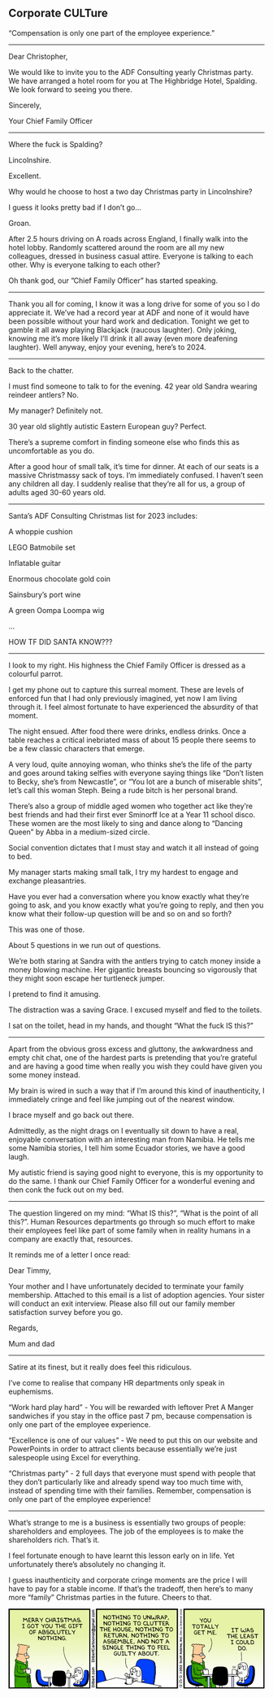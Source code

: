 ## Corporate CULTure

“Compensation is only one part of the employee experience.”

---

Dear Christopher,

We would like to invite you to the ADF Consulting yearly Christmas party. We have arranged a hotel room for you at The Highbridge Hotel, Spalding. We look forward to seeing you there.

Sincerely,

Your Chief Family Officer

---

Where the fuck is Spalding?

Lincolnshire.

Excellent.

Why would he choose to host a two day Christmas party in Lincolnshire?

I guess it looks pretty bad if I don’t go…

Groan.

After 2.5 hours driving on A roads across England, I finally walk into the hotel lobby. Randomly scattered around the room are all my new colleagues, dressed in business casual attire. Everyone is talking to each other. Why is everyone talking to each other?

Oh thank god, our ”Chief Family Officer” has started speaking.

---

Thank you all for coming, I know it was a long drive for some of you so I do appreciate it. We’ve had a record year at ADF and none of it would have been possible without your hard work and dedication. Tonight we get to gamble it all away playing Blackjack (raucous laughter). Only joking, knowing me it’s more likely I’ll drink it all away (even more deafening laughter). Well anyway, enjoy your evening, here’s to 2024.

---

Back to the chatter.

I must find someone to talk to for the evening. 42 year old Sandra wearing reindeer antlers? No.

My manager? Definitely not.

30 year old slightly autistic Eastern European guy? Perfect.

There’s a supreme comfort in finding someone else who finds this as uncomfortable as you do.

After a good hour of small talk, it’s time for dinner. At each of our seats is a massive Christmassy sack of toys. I’m immediately confused. I haven’t seen any children all day. I suddenly realise that they’re all for us, a group of adults aged 30-60 years old.

---

Santa’s ADF Consulting Christmas list for 2023 includes:

A whoppie cushion

LEGO Batmobile set

Inflatable guitar

Enormous chocolate gold coin

Sainsbury’s port wine

A green Oompa Loompa wig

...

HOW TF DID SANTA KNOW???

---

I look to my right. His highness the Chief Family Officer is dressed as a colourful parrot.

I get my phone out to capture this surreal moment. These are levels of enforced fun that I had only previously imagined, yet now I am living through it. I feel almost fortunate to have experienced the absurdity of that moment.

The night ensued. After food there were drinks, endless drinks. Once a table reaches a critical inebriated mass of about 15 people there seems to be a few classic characters that emerge.

A very loud, quite annoying woman, who thinks she’s the life of the party and goes around taking selfies with everyone saying things like “Don’t listen to Becky, she’s from Newcastle”, or “You lot are a bunch of miserable shits”, let’s call this woman Steph. Being a rude bitch is her personal brand.

There’s also a group of middle aged women who together act like they’re best friends and had their first ever Sminorff Ice at a Year 11 school disco. These women are the most likely to sing and dance along to “Dancing Queen” by Abba in a medium-sized circle.

Social convention dictates that I must stay and watch it all instead of going to bed.

My manager starts making small talk, I try my hardest to engage and exchange pleasantries.

Have you ever had a conversation where you know exactly what they’re going to ask, and you know exactly what you’re going to reply, and then you know what their follow-up question will be and so on and so forth?

This was one of those.

About 5 questions in we run out of questions.

We’re both staring at Sandra with the antlers trying to catch money inside a money blowing machine. Her gigantic breasts bouncing so vigorously that they might soon escape her turtleneck jumper.

I pretend to find it amusing.

The distraction was a saving Grace. I excused myself and fled to the toilets.

I sat on the toilet, head in my hands, and thought “What the fuck IS this?”

---

Apart from the obvious gross excess and gluttony, the awkwardness and empty chit chat, one of the hardest parts is pretending that you’re grateful and are having a good time when really you wish they could have given you some money instead.

My brain is wired in such a way that if I’m around this kind of inauthenticity, I immediately cringe and feel like jumping out of the nearest window.

I brace myself and go back out there.

Admittedly, as the night drags on I eventually sit down to have a real, enjoyable conversation with an interesting man from Namibia. He tells me some Namibia stories, I tell him some Ecuador stories, we have a good laugh.

My autistic friend is saying good night to everyone, this is my opportunity to do the same. I thank our Chief Family Officer for a wonderful evening and then conk the fuck out on my bed.

---

The question lingered on my mind: “What IS this?”, “What is the point of all this?”. Human Resources departments go through so much effort to make their employees feel like part of some family when in reality humans in a company are exactly that, resources.

It reminds me of a letter I once read:

Dear Timmy,

Your mother and I have unfortunately decided to terminate your family membership. Attached to this email is a list of adoption agencies. Your sister will conduct an exit interview. Please also fill out our family member satisfaction survey before you go.

Regards,

Mum and dad

---

Satire at its finest, but it really does feel this ridiculous.

I’ve come to realise that company HR departments only speak in euphemisms.

“Work hard play hard” - You will be rewarded with leftover Pret A Manger sandwiches if you stay in the office past 7 pm, because compensation is only one part of the employee experience.

“Excellence is one of our values” - We need to put this on our website and PowerPoints in order to attract clients because essentially we’re just salespeople using Excel for everything.

“Christmas party” - 2 full days that everyone must spend with people that they don’t particularly like and already spend way too much time with, instead of spending time with their families. Remember, compensation is only one part of the employee experience!

---

What’s strange to me is a business is essentially two groups of people: shareholders and employees. The job of the employees is to make the shareholders rich. That’s it.

I feel fortunate enough to have learnt this lesson early on in life. Yet unfortunately there’s absolutely no changing it.

I guess inauthenticity and corporate cringe moments are the price I will have to pay for a stable income. If that’s the tradeoff, then here’s to many more “family” Christmas parties in the future. Cheers to that.

![image](gilbertchristmas.jpg)
